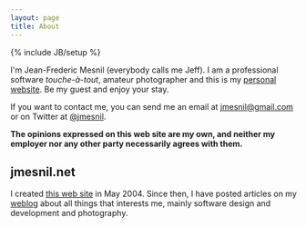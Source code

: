 ```yaml
---
layout: page
title: About
---
```

{% include JB/setup %}

I'm <span itemprop="name">Jean-Frederic Mesnil</span> (everybody calls me <span itemprop="nickname">Jeff</span>). I am a <span itemprop="title">professional software _touche-&agrave;-tout_</span>, amateur photographer and this is my <a href="http://jmesnil.net/" itemprop="url">personal website</a>. Be my guest and enjoy your stay.

If you want to contact me, you can send me an email at <a href="mailto:jmesnil@gmail.com" itemprop="url">jmesnil@gmail.com</a> or on Twitter at [@jmesnil](https://twitter.com/jmesnil).

__The opinions expressed on this web site are my own, and neither my employer nor any other party necessarily agrees with them.__

## jmesnil.net ##

I created [this web site](http://jmesnil.net) in May 2004. Since then, I have posted articles on my [weblog](/weblog) about all things that interests me, mainly software design and development and photography.
